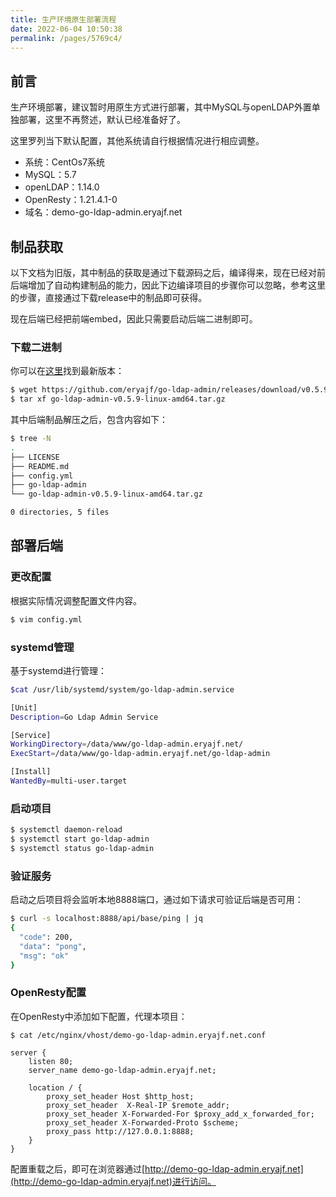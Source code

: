 ```yaml
---
title: 生产环境原生部署流程
date: 2022-06-04 10:50:38
permalink: /pages/5769c4/
---
```


## 前言

生产环境部署，建议暂时用原生方式进行部署，其中MySQL与openLDAP外置单独部署，这里不再赘述，默认已经准备好了。

这里罗列当下默认配置，其他系统请自行根据情况进行相应调整。

- 系统：CentOs7系统
- MySQL：5.7
- openLDAP：1.14.0
- OpenResty：1.21.4.1-0
- 域名：demo-go-ldap-admin.eryajf.net

## 制品获取

以下文档为旧版，其中制品的获取是通过下载源码之后，编译得来，现在已经对前后端增加了自动构建制品的能力，因此下边编译项目的步骤你可以忽略，参考这里的步骤，直接通过下载release中的制品即可获得。

现在后端已经把前端embed，因此只需要启动后端二进制即可。

### 下载二进制

你可以在[这里](https://github.com/eryajf/go-ldap-admin/releases)找到最新版本：

```sh
$ wget https://github.com/eryajf/go-ldap-admin/releases/download/v0.5.9/go-ldap-admin-v0.5.9-linux-amd64.tar.gz
$ tar xf go-ldap-admin-v0.5.9-linux-amd64.tar.gz
```

其中后端制品解压之后，包含内容如下：

```sh
$ tree -N
.
├── LICENSE
├── README.md
├── config.yml
├── go-ldap-admin
└── go-ldap-admin-v0.5.9-linux-amd64.tar.gz

0 directories, 5 files
```

## 部署后端

### 更改配置

根据实际情况调整配置文件内容。

```sh
$ vim config.yml
```

### systemd管理

基于systemd进行管理：

```sh
$cat /usr/lib/systemd/system/go-ldap-admin.service

[Unit]
Description=Go Ldap Admin Service

[Service]
WorkingDirectory=/data/www/go-ldap-admin.eryajf.net/
ExecStart=/data/www/go-ldap-admin.eryajf.net/go-ldap-admin

[Install]
WantedBy=multi-user.target
```

### 启动项目

```sh
$ systemctl daemon-reload
$ systemctl start go-ldap-admin
$ systemctl status go-ldap-admin
```

### 验证服务

启动之后项目将会监听本地8888端口，通过如下请求可验证后端是否可用：

```sh
$ curl -s localhost:8888/api/base/ping | jq
{
  "code": 200,
  "data": "pong",
  "msg": "ok"
}
```

### OpenResty配置

在OpenResty中添加如下配置，代理本项目：

```nginx
$ cat /etc/nginx/vhost/demo-go-ldap-admin.eryajf.net.conf

server {
    listen 80;
    server_name demo-go-ldap-admin.eryajf.net;

    location / {
        proxy_set_header Host $http_host;
        proxy_set_header  X-Real-IP $remote_addr;
        proxy_set_header X-Forwarded-For $proxy_add_x_forwarded_for;
        proxy_set_header X-Forwarded-Proto $scheme;
        proxy_pass http://127.0.0.1:8888;
    }
}
```

配置重载之后，即可在浏览器通过[http://demo-go-ldap-admin.eryajf.net](http://demo-go-ldap-admin.eryajf.net)进行访问。

